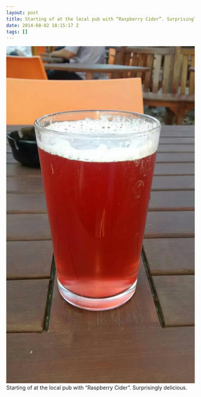```yaml
---
layout: post
title: Starting of at the local pub with “Raspberry Cider”. Surprisingly delicious.
date: 2014-08-02 18:15:17 Z
tags: []
---
```

![](/media/2014/08/93606392807.jpg)
Starting of at the local pub with “Raspberry Cider”. Surprisingly delicious.
